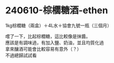 240610-棕櫚糖酒-ethen
===
1kg棕櫚糖（兩盒）＋4L水＋協會九號一瓶（三個月）

嚐了一下，比起棕櫚糖，這比較像是抹醬。   
應該是有調味過，有加入鹽、奶油，並且均質化過   
拿來釀酒可能會比較容易有意外（？）   
不過總歸試試看